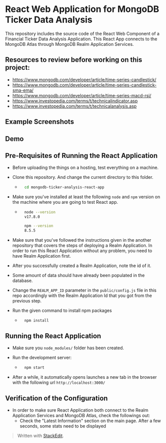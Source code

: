 
# React Web Application for MongoDB Ticker Data Analysis

This repository includes the source code of the React Web Component of a Financial Ticker Data Analysis Application.   This React App connects to the MongoDB Atlas through MongoDB Realm Application Services. 

## Resources to review before working on this project:
- https://www.mongodb.com/developer/article/time-series-candlestick/ 
- https://www.mongodb.com/developer/article/time-series-candlestick-sma-ema/
- https://www.mongodb.com/developer/article/time-series-macd-rsi/
- https://www.investopedia.com/terms/t/technicalindicator.asp
- https://www.investopedia.com/terms/t/technicalanalysis.asp

## Example Screenshots


## Demo

## Pre-Requisites of Running the React Application

- Before uploading the things on a hosting, test everything on a machine.
- Clone this repository. And change the current directory to this folder.
	- ```bash
		cd mongodb-ticker-analysis-react-app
		```
- Make sure you've installed at least the following `node` and `npm` version on the machine where you are going to test React app.
	- ```bash
		node --version
		v17.8.0

		npm --version
		8.5.5
		```

- Make sure that you've followed the instructions given in the another repository that covers the steps of deploying a Realm Application. In order to run this React Application without any problem, you need to have Realm Application first.
- After you successfully created a Realm Application, note the id of it.
- Some amount of data should have already been populated in the database. 
- Change the `REALM_APP_ID` parameter in the `public/config.js` file in this repo accordingly with the Realm Application Id that you got from the previous step.
- Run the given command to install npm packages
	- ```bash
		npm install
		```

## Running the React Application 

- Make sure you `node_modules/` folder has been created.
- Run the development server:
	- ```bash
		npm start
		```

- After a while, it automatically opens launches a new tab in the browser with the following url ```http://localhost:3000/```

## Verification of the Configuration
- In order to make sure React Application both connect to the Realm Application Services and MongoDB Atlas, check the followings out:
	- Check the "Latest Information" section on the main page. After a few seconds, some stats need to be displayed

> Written with [StackEdit](https://stackedit.io/).

